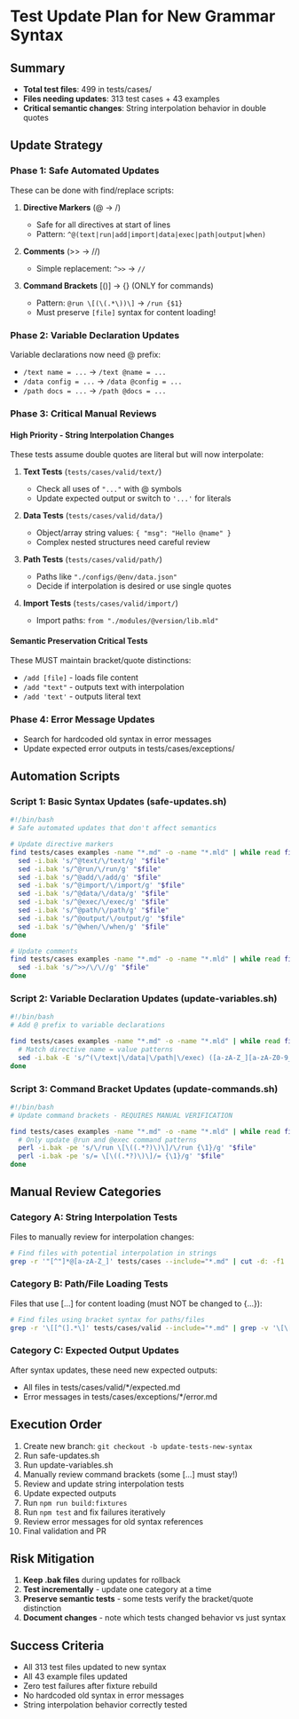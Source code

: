 # Test Update Plan for New Grammar Syntax

## Summary
- **Total test files**: 499 in tests/cases/
- **Files needing updates**: 313 test cases + 43 examples
- **Critical semantic changes**: String interpolation behavior in double quotes

## Update Strategy

### Phase 1: Safe Automated Updates
These can be done with find/replace scripts:

1. **Directive Markers** (@ → /)
   - Safe for all directives at start of lines
   - Pattern: `^@(text|run|add|import|data|exec|path|output|when)`
   
2. **Comments** (>> → //)
   - Simple replacement: `^>>` → `//`
   
3. **Command Brackets** [()] → {} (ONLY for commands)
   - Pattern: `@run \[(\(.*\))\]` → `/run {$1}`
   - Must preserve `[file]` syntax for content loading!

### Phase 2: Variable Declaration Updates
Variable declarations now need @ prefix:
- `/text name = ...` → `/text @name = ...`
- `/data config = ...` → `/data @config = ...`
- `/path docs = ...` → `/path @docs = ...`

### Phase 3: Critical Manual Reviews

#### High Priority - String Interpolation Changes
These tests assume double quotes are literal but will now interpolate:

1. **Text Tests** (`tests/cases/valid/text/`)
   - Check all uses of `"..."` with @ symbols
   - Update expected output or switch to `'...'` for literals

2. **Data Tests** (`tests/cases/valid/data/`)
   - Object/array string values: `{ "msg": "Hello @name" }`
   - Complex nested structures need careful review

3. **Path Tests** (`tests/cases/valid/path/`)
   - Paths like `"./configs/@env/data.json"`
   - Decide if interpolation is desired or use single quotes

4. **Import Tests** (`tests/cases/valid/import/`)
   - Import paths: `from "./modules/@version/lib.mld"`

#### Semantic Preservation Critical Tests
These MUST maintain bracket/quote distinctions:
- `/add [file]` - loads file content
- `/add "text"` - outputs text with interpolation
- `/add 'text'` - outputs literal text

### Phase 4: Error Message Updates
- Search for hardcoded old syntax in error messages
- Update expected error outputs in tests/cases/exceptions/

## Automation Scripts

### Script 1: Basic Syntax Updates (safe-updates.sh)
```bash
#!/bin/bash
# Safe automated updates that don't affect semantics

# Update directive markers
find tests/cases examples -name "*.md" -o -name "*.mld" | while read file; do
  sed -i.bak 's/^@text/\/text/g' "$file"
  sed -i.bak 's/^@run/\/run/g' "$file"
  sed -i.bak 's/^@add/\/add/g' "$file"
  sed -i.bak 's/^@import/\/import/g' "$file"
  sed -i.bak 's/^@data/\/data/g' "$file"
  sed -i.bak 's/^@exec/\/exec/g' "$file"
  sed -i.bak 's/^@path/\/path/g' "$file"
  sed -i.bak 's/^@output/\/output/g' "$file"
  sed -i.bak 's/^@when/\/when/g' "$file"
done

# Update comments
find tests/cases examples -name "*.md" -o -name "*.mld" | while read file; do
  sed -i.bak 's/^>>/\/\//g' "$file"
done
```

### Script 2: Variable Declaration Updates (update-variables.sh)
```bash
#!/bin/bash
# Add @ prefix to variable declarations

find tests/cases examples -name "*.md" -o -name "*.mld" | while read file; do
  # Match directive name = value patterns
  sed -i.bak -E 's/^(\/text|\/data|\/path|\/exec) ([a-zA-Z_][a-zA-Z0-9_]*) =/\1 @\2 =/g' "$file"
done
```

### Script 3: Command Bracket Updates (update-commands.sh)
```bash
#!/bin/bash
# Update command brackets - REQUIRES MANUAL VERIFICATION

find tests/cases examples -name "*.md" -o -name "*.mld" | while read file; do
  # Only update @run and @exec command patterns
  perl -i.bak -pe 's/\/run \[\((.*?)\)\]/\/run {\1}/g' "$file"
  perl -i.bak -pe 's/= \[\((.*?)\)\]/= {\1}/g' "$file"
done
```

## Manual Review Categories

### Category A: String Interpolation Tests
Files to manually review for interpolation changes:
```bash
# Find files with potential interpolation in strings
grep -r '"[^"]*@[a-zA-Z_]' tests/cases --include="*.md" | cut -d: -f1 | sort -u
```

### Category B: Path/File Loading Tests
Files that use [...] for content loading (must NOT be changed to {...}):
```bash
# Find files using bracket syntax for paths/files
grep -r '\[[^(].*\]' tests/cases/valid --include="*.md" | grep -v '\[\[' | cut -d: -f1 | sort -u
```

### Category C: Expected Output Updates
After syntax updates, these need new expected outputs:
- All files in tests/cases/valid/*/expected.md
- Error messages in tests/cases/exceptions/*/error.md

## Execution Order

1. Create new branch: `git checkout -b update-tests-new-syntax`
2. Run safe-updates.sh
3. Run update-variables.sh
4. Manually review command brackets (some [...] must stay!)
5. Review and update string interpolation tests
6. Update expected outputs
7. Run `npm run build:fixtures`
8. Run `npm test` and fix failures iteratively
9. Review error messages for old syntax references
10. Final validation and PR

## Risk Mitigation

1. **Keep .bak files** during updates for rollback
2. **Test incrementally** - update one category at a time
3. **Preserve semantic tests** - some tests verify the bracket/quote distinction
4. **Document changes** - note which tests changed behavior vs just syntax

## Success Criteria

- All 313 test files updated to new syntax
- All 43 example files updated
- Zero test failures after fixture rebuild
- No hardcoded old syntax in error messages
- String interpolation behavior correctly tested